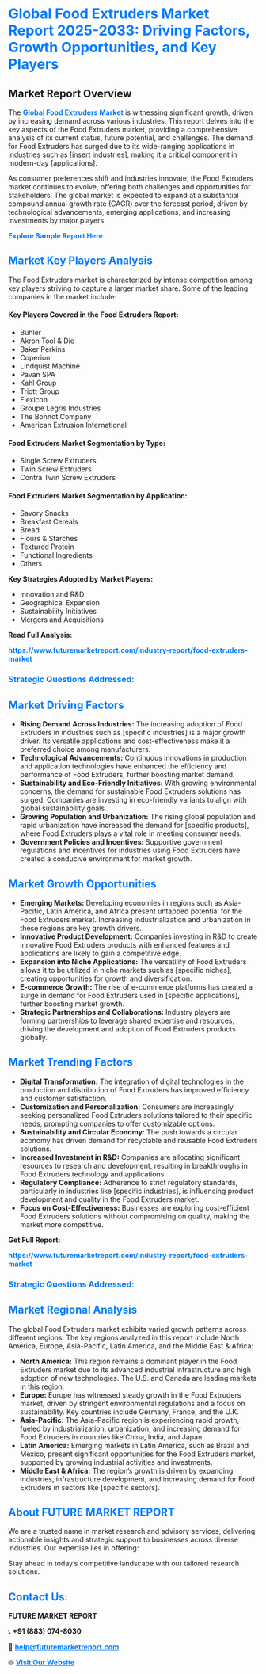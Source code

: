 <h1 style="color: #007BFF;">Global Food Extruders Market Report 2025-2033: Driving Factors, Growth Opportunities, and Key Players</h1>

<section id="overview">
<h2>Market Report Overview</h2>
<p>The <a href="https://www.futuremarketreport.com/industry-report/food-extruders-market" style="color: #007BFF; text-decoration: none;"><strong>Global Food Extruders Market</strong></a> is witnessing significant growth, driven by increasing demand across various industries. This report delves into the key aspects of the Food Extruders market, providing a comprehensive analysis of its current status, future potential, and challenges. The demand for Food Extruders has surged due to its wide-ranging applications in industries such as [insert industries], making it a critical component in modern-day [applications].</p>
<p>As consumer preferences shift and industries innovate, the Food Extruders market continues to evolve, offering both challenges and opportunities for stakeholders. The global market is expected to expand at a substantial compound annual growth rate (CAGR) over the forecast period, driven by technological advancements, emerging applications, and increasing investments by major players.</p>
</section>

<section id="overview">
<p><a href="https://www.futuremarketreport.com/request-sample/reportId=102669" style="color: #007BFF; text-decoration: none;"><strong>Explore Sample Report Here</strong></a></p>
</section>

<section id="key-players">
<h2 style="color: #007BFF;">Market Key Players Analysis</h2>
<p>The Food Extruders market is characterized by intense competition among key players striving to capture a larger market share. Some of the leading companies in the market include:</p>
<h4>Key Players Covered in the Food Extruders Report:</h4>
<ul><li>Buhler</li><li>Akron Tool &amp; Die</li><li>Baker Perkins</li><li>Coperion</li><li>Lindquist Machine</li><li>Pavan SPA</li><li>Kahl Group</li><li>Triott Group</li><li>Flexicon</li><li>Groupe Legris Industries</li><li>The Bonnot Company</li><li>American Extrusion International</li></ul>
<h4>Food Extruders Market Segmentation by Type:</h4>
<ul><li>Single Screw Extruders</li><li>Twin Screw Extruders</li><li>Contra Twin Screw Extruders</li></ul>

<h4>Food Extruders Market Segmentation by Application:</h4>
<ul><li>Savory Snacks</li><li>Breakfast Cereals</li><li>Bread</li><li>Flours &amp; Starches</li><li>Textured Protein</li><li>Functional Ingredients</li><li>Others</li></ul>
<p><strong>Key Strategies Adopted by Market Players:</strong></p>
<ul>
<li>Innovation and R&D</li>
<li>Geographical Expansion</li>
<li>Sustainability Initiatives</li>
<li>Mergers and Acquisitions</li>
</ul>
</section>

<section>
<p><strong>Read Full Analysis: </strong></p><a href="https://www.futuremarketreport.com/industry-report/food-extruders-market" style="color: #007BFF; text-decoration: none;"><strong>https://www.futuremarketreport.com/industry-report/food-extruders-market</strong></a>
<h3 style="color: #007BFF;">Strategic Questions Addressed:</h3>
</section>

<section id="driving-factors">
<h2 style="color: #007BFF;">Market Driving Factors</h2>
<ul>
<li><strong>Rising Demand Across Industries:</strong> The increasing adoption of Food Extruders in industries such as [specific industries] is a major growth driver. Its versatile applications and cost-effectiveness make it a preferred choice among manufacturers.</li>
<li><strong>Technological Advancements:</strong> Continuous innovations in production and application technologies have enhanced the efficiency and performance of Food Extruders, further boosting market demand.</li>
<li><strong>Sustainability and Eco-Friendly Initiatives:</strong> With growing environmental concerns, the demand for sustainable Food Extruders solutions has surged. Companies are investing in eco-friendly variants to align with global sustainability goals.</li>
<li><strong>Growing Population and Urbanization:</strong> The rising global population and rapid urbanization have increased the demand for [specific products], where Food Extruders plays a vital role in meeting consumer needs.</li>
<li><strong>Government Policies and Incentives:</strong> Supportive government regulations and incentives for industries using Food Extruders have created a conducive environment for market growth.</li>
</ul>
</section>

<section id="growth-opportunities">
<h2 style="color: #007BFF;">Market Growth Opportunities</h2>
<ul>
<li><strong>Emerging Markets:</strong> Developing economies in regions such as Asia-Pacific, Latin America, and Africa present untapped potential for the Food Extruders market. Increasing industrialization and urbanization in these regions are key growth drivers.</li>
<li><strong>Innovative Product Development:</strong> Companies investing in R&D to create innovative Food Extruders products with enhanced features and applications are likely to gain a competitive edge.</li>
<li><strong>Expansion into Niche Applications:</strong> The versatility of Food Extruders allows it to be utilized in niche markets such as [specific niches], creating opportunities for growth and diversification.</li>
<li><strong>E-commerce Growth:</strong> The rise of e-commerce platforms has created a surge in demand for Food Extruders used in [specific applications], further boosting market growth.</li>
<li><strong>Strategic Partnerships and Collaborations:</strong> Industry players are forming partnerships to leverage shared expertise and resources, driving the development and adoption of Food Extruders products globally.</li>
</ul>
</section>

<section id="trending-factors">
<h2 style="color: #007BFF;">Market Trending Factors</h2>
<ul>
<li><strong>Digital Transformation:</strong> The integration of digital technologies in the production and distribution of Food Extruders has improved efficiency and customer satisfaction.</li>
<li><strong>Customization and Personalization:</strong> Consumers are increasingly seeking personalized Food Extruders solutions tailored to their specific needs, prompting companies to offer customizable options.</li>
<li><strong>Sustainability and Circular Economy:</strong> The push towards a circular economy has driven demand for recyclable and reusable Food Extruders solutions.</li>
<li><strong>Increased Investment in R&D:</strong> Companies are allocating significant resources to research and development, resulting in breakthroughs in Food Extruders technology and applications.</li>
<li><strong>Regulatory Compliance:</strong> Adherence to strict regulatory standards, particularly in industries like [specific industries], is influencing product development and quality in the Food Extruders market.</li>
<li><strong>Focus on Cost-Effectiveness:</strong> Businesses are exploring cost-efficient Food Extruders solutions without compromising on quality, making the market more competitive.</li>
</ul>
</section>

<section>
<p><strong>Get Full Report: </strong></p><a href="https://www.futuremarketreport.com/industry-report/food-extruders-market" style="color: #007BFF; text-decoration: none;"><strong>https://www.futuremarketreport.com/industry-report/food-extruders-market</strong></a>
<h3 style="color: #007BFF;">Strategic Questions Addressed:</h3>
</section>


<section id="regional-analysis">
<h2 style="color: #007BFF;">Market Regional Analysis</h2>
<p>The global Food Extruders market exhibits varied growth patterns across different regions. The key regions analyzed in this report include North America, Europe, Asia-Pacific, Latin America, and the Middle East & Africa:</p>
<ul>
<li><strong>North America:</strong> This region remains a dominant player in the Food Extruders market due to its advanced industrial infrastructure and high adoption of new technologies. The U.S. and Canada are leading markets in this region.</li>
<li><strong>Europe:</strong> Europe has witnessed steady growth in the Food Extruders market, driven by stringent environmental regulations and a focus on sustainability. Key countries include Germany, France, and the U.K.</li>
<li><strong>Asia-Pacific:</strong> The Asia-Pacific region is experiencing rapid growth, fueled by industrialization, urbanization, and increasing demand for Food Extruders in countries like China, India, and Japan.</li>
<li><strong>Latin America:</strong> Emerging markets in Latin America, such as Brazil and Mexico, present significant opportunities for the Food Extruders market, supported by growing industrial activities and investments.</li>
<li><strong>Middle East & Africa:</strong> The region’s growth is driven by expanding industries, infrastructure development, and increasing demand for Food Extruders in sectors like [specific sectors].</li>
</ul>
</section>

<footer>
<h2 style="color: #007BFF;">About FUTURE MARKET REPORT</h2>
<p>We are a trusted name in market research and advisory services, delivering actionable insights and strategic support to businesses across diverse industries. Our expertise lies in offering:</p>

<p>Stay ahead in today’s competitive landscape with our tailored research solutions.</p>

<h2 style="color: #007BFF;">Contact Us:</h2>
<p><strong>FUTURE MARKET REPORT</strong></p>
<p>📞 <strong>+91 (883) 074-8030</strong></p>
<p>📧 <strong><a href="mailto:help@futuremarketreport.com" style="color: #007BFF;">help@futuremarketreport.com</a></strong></p>
<p>🌐 <strong><a href="https://www.futuremarketreport.com/" style="color: #007BFF;">Visit Our Website</a></strong></p>
</footer>